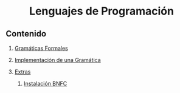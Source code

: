 <h1 align="center">Lenguajes de Programación</h1>

## Contenido

1. [Gramáticas Formales](gramaticas-formales/)

2. [Implementación de una Gramática](implementacion-de-una-gramatica/)

10. [Extras](extras/)

    1. [Instalación BNFC](extras/instalacion-bnfc)